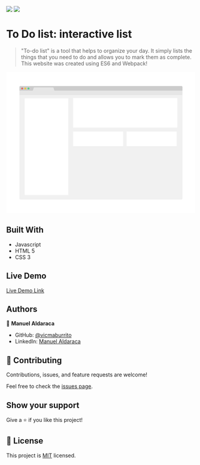![](https://img.shields.io/badge/Microverse-blueviolet)
![](https://img.shields.io/github/followers/vicmaburrito?style=social)

# To Do list: interactive list

> "To-do list" is a tool that helps to organize your day. It simply lists the things that you need to do and allows you to mark them as complete. This website was created using ES6 and Webpack!

![screenshot](./app_screenshot.png)


## Built With

- Javascript
- HTML 5
- CSS 3

## Live Demo

[Live Demo Link](https://vicmaburrito.github.io/To-do_list/)


## Authors

👤 **Manuel Aldaraca**

- GitHub: [@vicmaburrito](https://github.com/vicmaburrito)
- LinkedIn: [Manuel Aldaraca](https://www.linkedin.com/in/manuel-aldaraca)


## 🤝 Contributing

Contributions, issues, and feature requests are welcome!

Feel free to check the [issues page](https://github.com/vicmaburrito/To-do_list/issues/new).

## Show your support

Give a ⭐️ if you like this project!


## 📝 License

This project is [MIT](./LICENSE.md) licensed.